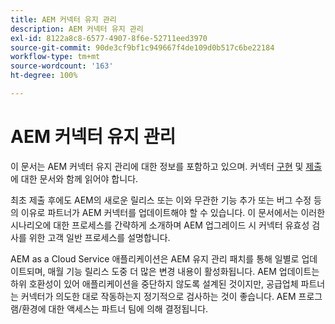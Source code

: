 ```yaml
---
title: AEM 커넥터 유지 관리
description: AEM 커넥터 유지 관리
exl-id: 8122a8c8-6577-4907-8f6e-52711eed3970
source-git-commit: 90de3cf9bf1c949667f4de109d0b517c6be22184
workflow-type: tm+mt
source-wordcount: '163'
ht-degree: 100%

---
```


AEM 커넥터 유지 관리
============================

이 문서는 AEM 커넥터 유지 관리에 대한 정보를 포함하고 있으며. 커넥터 [구현](implement.md) 및 [제출](submit.md)에 대한 문서와 함께 읽어야 합니다.

최초 제출 후에도 AEM의 새로운 릴리스 또는 이와 무관한 기능 추가 또는 버그 수정 등의 이유로 파트너가 AEM 커넥터를 업데이트해야 할 수 있습니다. 이 문서에서는 이러한 시나리오에 대한 프로세스를 간략하게 소개하며 AEM 업그레이드 시 커넥터 유효성 검사를 위한 고객 일반 프로세스를 설명합니다.

AEM as a Cloud Service 애플리케이션은 AEM 유지 관리 패치를 통해 일별로 업데이트되며, 매월 기능 릴리스 도중 더 많은 변경 내용이 활성화됩니다. AEM 업데이트는 하위 호환성이 있어 애플리케이션을 중단하지 않도록 설계된 것이지만, 공급업체 파트너는 커넥터가 의도한 대로 작동하는지 정기적으로 검사하는 것이 좋습니다. AEM 프로그램/환경에 대한 액세스는 파트너 팀에 의해 결정됩니다.
